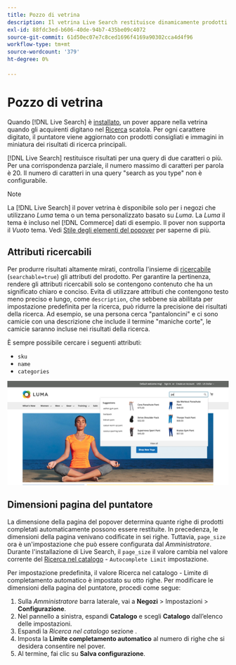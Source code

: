 ```yaml
---
title: Pozzo di vetrina
description: Il vetrina Live Search restituisce dinamicamente prodotti e miniature consigliati.
exl-id: 88fdc3ed-b606-40de-94b7-435be09c4072
source-git-commit: 61d50ec07e7c8ced1696f4169a90302cca4d4f96
workflow-type: tm+mt
source-wordcount: '379'
ht-degree: 0%

---
```


# Pozzo di vetrina

Quando [!DNL Live Search] è [installato](install.md), un pover appare nella vetrina quando gli acquirenti digitano nel [Ricerca](https://docs.magento.com/user-guide/catalog/search-quick.html) scatola. Per ogni carattere digitato, il puntatore viene aggiornato con prodotti consigliati e immagini in miniatura dei risultati di ricerca principali.

[!DNL Live Search] restituisce risultati per una query di due caratteri o più. Per una corrispondenza parziale, il numero massimo di caratteri per parola è 20. Il numero di caratteri in una query &quot;search as you type&quot; non è configurabile.

>[!NOTE]
>
>La [!DNL Live Search] il pover vetrina è disponibile solo per i negozi che utilizzano *Luma* tema o un tema personalizzato basato su *Luma*. La *Luma* il tema è incluso nel [!DNL Commerce] dati di esempio. Il pover non supporta il *Vuoto* tema. Vedi [Stile degli elementi del popover](storefront-popover-styling.md) per saperne di più.

## Attributi ricercabili

Per produrre risultati altamente mirati, controlla l&#39;insieme di [ricercabile](https://docs.magento.com/user-guide/stores/attributes-product.html#storefront-properties) (`searchable=true`) gli attributi del prodotto. Per garantire la pertinenza, rendere gli attributi ricercabili solo se contengono contenuto che ha un significato chiaro e conciso. Evita di utilizzare attributi che contengono testo meno preciso e lungo, come `description`, che sebbene sia abilitata per impostazione predefinita per la ricerca, può ridurre la precisione dei risultati della ricerca. Ad esempio, se una persona cerca &quot;pantaloncini&quot; e ci sono camicie con una descrizione che include il termine &quot;maniche corte&quot;, le camicie saranno incluse nei risultati della ricerca.

È sempre possibile cercare i seguenti attributi:

* `sku`
* `name`
* `categories`

![Pover di Live Search](assets/storefront-search-as-you-type.png)

## Dimensioni pagina del puntatore

La dimensione della pagina del popover determina quante righe di prodotti completati automaticamente possono essere restituite. In precedenza, le dimensioni della pagina venivano codificate in sei righe. Tuttavia, `page_size` ora è un&#39;impostazione che può essere configurata dal *Amministratore*. Durante l&#39;installazione di Live Search, il `page_size` il valore cambia nel valore corrente del [Ricerca nel catalogo](https://docs.magento.com/user-guide/configuration/catalog/catalog.html#catalog-search) - `Autocomplete Limit` impostazione.

Per impostazione predefinita, il valore Ricerca nel catalogo - Limite di completamento automatico è impostato su otto righe. Per modificare le dimensioni della pagina del puntatore, procedi come segue:

1. Sulla *Amministratore* barra laterale, vai a **Negozi** > Impostazioni > **Configurazione**.
1. Nel pannello a sinistra, espandi **Catalogo** e scegli **Catalogo** dall’elenco delle impostazioni.
1. Espandi la *Ricerca nel catalogo* sezione .
1. Imposta la **Limite completamento automatico** al numero di righe che si desidera consentire nel pover.
1. Al termine, fai clic su **Salva configurazione**.
